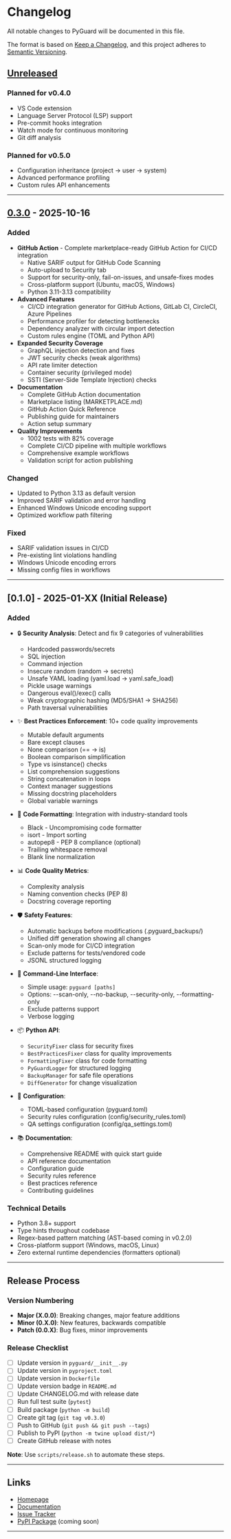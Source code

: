 # Changelog

All notable changes to PyGuard will be documented in this file.

The format is based on [Keep a Changelog](https://keepachangelog.com/en/1.0.0/),
and this project adheres to [Semantic Versioning](https://semver.org/spec/v2.0.0.html).

## [Unreleased]

### Planned for v0.4.0
- VS Code extension
- Language Server Protocol (LSP) support
- Pre-commit hooks integration
- Watch mode for continuous monitoring
- Git diff analysis

### Planned for v0.5.0
- Configuration inheritance (project → user → system)
- Advanced performance profiling
- Custom rules API enhancements

---

## [0.3.0] - 2025-10-16

### Added
- **GitHub Action** - Complete marketplace-ready GitHub Action for CI/CD integration
  - Native SARIF output for GitHub Code Scanning
  - Auto-upload to Security tab
  - Support for security-only, fail-on-issues, and unsafe-fixes modes
  - Cross-platform support (Ubuntu, macOS, Windows)
  - Python 3.11-3.13 compatibility
- **Advanced Features**
  - CI/CD integration generator for GitHub Actions, GitLab CI, CircleCI, Azure Pipelines
  - Performance profiler for detecting bottlenecks
  - Dependency analyzer with circular import detection
  - Custom rules engine (TOML and Python API)
- **Expanded Security Coverage**
  - GraphQL injection detection and fixes
  - JWT security checks (weak algorithms)
  - API rate limiter detection
  - Container security (privileged mode)
  - SSTI (Server-Side Template Injection) checks
- **Documentation**
  - Complete GitHub Action documentation
  - Marketplace listing (MARKETPLACE.md)
  - GitHub Action Quick Reference
  - Publishing guide for maintainers
  - Action setup summary
- **Quality Improvements**
  - 1002 tests with 82% coverage
  - Complete CI/CD pipeline with multiple workflows
  - Comprehensive example workflows
  - Validation script for action publishing

### Changed
- Updated to Python 3.13 as default version
- Improved SARIF validation and error handling
- Enhanced Windows Unicode encoding support
- Optimized workflow path filtering

### Fixed
- SARIF validation issues in CI/CD
- Pre-existing lint violations handling
- Windows Unicode encoding errors
- Missing config files in workflows

---

## [0.1.0] - 2025-01-XX (Initial Release)

### Added
- 🔒 **Security Analysis**: Detect and fix 9 categories of vulnerabilities
  - Hardcoded passwords/secrets
  - SQL injection
  - Command injection
  - Insecure random (random → secrets)
  - Unsafe YAML loading (yaml.load → yaml.safe_load)
  - Pickle usage warnings
  - Dangerous eval()/exec() calls
  - Weak cryptographic hashing (MD5/SHA1 → SHA256)
  - Path traversal vulnerabilities

- ✨ **Best Practices Enforcement**: 10+ code quality improvements
  - Mutable default arguments
  - Bare except clauses
  - None comparison (== → is)
  - Boolean comparison simplification
  - Type vs isinstance() checks
  - List comprehension suggestions
  - String concatenation in loops
  - Context manager suggestions
  - Missing docstring placeholders
  - Global variable warnings

- 🎨 **Code Formatting**: Integration with industry-standard tools
  - Black - Uncompromising code formatter
  - isort - Import sorting
  - autopep8 - PEP 8 compliance (optional)
  - Trailing whitespace removal
  - Blank line normalization

- 📊 **Code Quality Metrics**:
  - Complexity analysis
  - Naming convention checks (PEP 8)
  - Docstring coverage reporting

- 🛡️ **Safety Features**:
  - Automatic backups before modifications (.pyguard_backups/)
  - Unified diff generation showing all changes
  - Scan-only mode for CI/CD integration
  - Exclude patterns for tests/vendored code
  - JSONL structured logging

- 🔧 **Command-Line Interface**:
  - Simple usage: `pyguard [paths]`
  - Options: --scan-only, --no-backup, --security-only, --formatting-only
  - Exclude patterns support
  - Verbose logging

- 📦 **Python API**:
  - `SecurityFixer` class for security fixes
  - `BestPracticesFixer` class for quality improvements
  - `FormattingFixer` class for code formatting
  - `PyGuardLogger` for structured logging
  - `BackupManager` for safe file operations
  - `DiffGenerator` for change visualization

- 📝 **Configuration**:
  - TOML-based configuration (pyguard.toml)
  - Security rules configuration (config/security_rules.toml)
  - QA settings configuration (config/qa_settings.toml)

- 📚 **Documentation**:
  - Comprehensive README with quick start guide
  - API reference documentation
  - Configuration guide
  - Security rules reference
  - Best practices reference
  - Contributing guidelines

### Technical Details
- Python 3.8+ support
- Type hints throughout codebase
- Regex-based pattern matching (AST-based coming in v0.2.0)
- Cross-platform support (Windows, macOS, Linux)
- Zero external runtime dependencies (formatters optional)

---

## Release Process

### Version Numbering
- **Major (X.0.0)**: Breaking changes, major feature additions
- **Minor (0.X.0)**: New features, backwards compatible
- **Patch (0.0.X)**: Bug fixes, minor improvements

### Release Checklist
- [ ] Update version in `pyguard/__init__.py`
- [ ] Update version in `pyproject.toml`
- [ ] Update version in `Dockerfile`
- [ ] Update version badge in `README.md`
- [ ] Update CHANGELOG.md with release date
- [ ] Run full test suite (`pytest`)
- [ ] Build package (`python -m build`)
- [ ] Create git tag (`git tag v0.3.0`)
- [ ] Push to GitHub (`git push && git push --tags`)
- [ ] Publish to PyPI (`python -m twine upload dist/*`)
- [ ] Create GitHub release with notes

**Note**: Use `scripts/release.sh` to automate these steps.

---

## Links
- [Homepage](https://github.com/cboyd0319/PyGuard)
- [Documentation](https://github.com/cboyd0319/PyGuard/tree/main/docs)
- [Issue Tracker](https://github.com/cboyd0319/PyGuard/issues)
- [PyPI Package](https://pypi.org/project/pyguard/) (coming soon)

---

[Unreleased]: https://github.com/cboyd0319/PyGuard/compare/v0.3.0...HEAD
[0.3.0]: https://github.com/cboyd0319/PyGuard/releases/tag/v0.3.0
